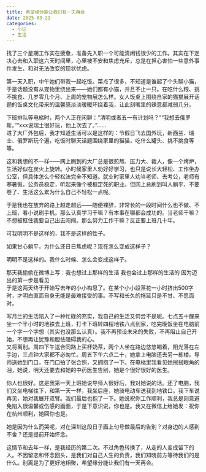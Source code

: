 ```yaml
---
title: 希望缘分能让我们有一天再会
date: 2025-03-21
categories:
  - 小记
  - 生活
---
```

找了三个星期工作实在疲惫，准备先入职一个可能清闲钱很少的工作。其实在下定决心去和入职这六天时间里，心里被不安和焦虑充斥，总是在担心害怕一些意外事件发生、和对无法改变的现状忧虑。

第一天入职，中午她们带我一起吃饭。菜点了很多，不知道是谁起了个头聊小猫，于是话题没有从宠物里绕出来——她们都有小猫，并且不止一只。在吃什么粮、挑不挑食、几岁零几个月、上周的宠物展怎么样。女人饭桌上围绕自家的猫猫展开话题的饭桌文化带来的温馨感淡淡暖暖环绕着我，让此刻嘴里的辣意都减弱几分。

下班排队等电梯时，两个人正在闲聊：“清明或者五一有计划吗？”“我想去俄罗斯。”“xxx说瑞士很好玩，他上次去了。”……
<br>
进了大厂外包后，我才知道生活可以是这样的：节假日飞去国外玩，新西兰、瑞士、俄罗斯玩个遍，吃饭时聊天话题围绕家里的猫猫，吃什么罐头、挑不挑食等等。

这和我想的不一样——网上刷到的大厂总是很煎熬、压力大、裁人，像一个烤炉，生活好似在炭火上旋转。小时候家里人劝好好学习，也只是说长大轻松、工作坐办公室，但具体怎么个轻松法完全不知道。就业时家里人劝当老师、去考公，老师有寒暑假，公务员稳定，听起来像个被框定死的职业。但网上总刷到叫人躺平、不要卷了、生活这么累为什么自己不轻松一点呢。

于是我也在放弃的路上越走越远——随便裸辞，非常长的一段时间什么也不做、不上班，看小说刷手机。那么认真学习干嘛？有本事在哪都会成功的。当老师干嘛？不想被框住我要自己出去闯闯。那么努力工作干嘛？反正要上班几十年。

可我明明不是这样的，我不是这样的性子。

如果甘心躺平，为什么还日日焦虑呢？现在怎么变成这样子？

明明不是这样的。我什么时候、怎么会变成这样子。

那天我偷偷在微博上写：我也想过上那样的生活 我也会过上那样的生活的 因为迈出的第一步是看见
<br>
于是这两天终于开始写去年的小小构思了。在某个小小段落花一小时挤出500字时，才明白直面自身无能是最难接受的事。不写和长久的拖延只是不甘、不愿面对。

写月兰的生活陷入了一种忙碌的充实，我自己的生活又何尝不是呢。七点五十醒来坐一个半小时的地铁去上班，打卡下班转四程地铁八点到家，吃完晚饭坐在电脑前一个字一个字想（其实也没那么认真）。我不再预设未来的失败，不再阻止自己开始，不想再让犹豫和胆怯阻碍我的心。
<br>
又将离别。周四下午送合同路上买杯奶茶，两个人坐在路边悠悠喝着，阳光落在左手边，三点钟大家都不必匆忙。周五下午六点二十，她拿上电脑还去另一栋楼。导师送她到门口，在门口拍了张合照，又拥抱了一下。在电梯里我看见她擦拭眼角的泪，她说，明天还要去和她的中药医生告别，她是个很好很好的医生。

你人也很好。这是我第一天上班她说导师人很好后，我对她说的话。还了电脑，我们又坐电梯往下，和第一天一样，我坐后座，她骑电动车送我到地铁口。我下车说再见，她对我展开双臂。我们最后也抱了一下。她说祝你工作顺利，我总是刻意避免陷入很温馨或伤感的画面，于是下意识说，你也是。我又在微信上给她发：祝你在杭州顺利，她回你也是。

她是因为什么而哭呢，对在深圳这段日子画上句号做最后的告别？对身边的人感到不舍？还是提前开始怀念。

这情节和去年一样，是我经历的第二次。不过角色转换了，从走的人变成留下的人。不因留恋和怀念回头，是我们对自己人生的负责，我们知晓前方等待我们的是什么。别离是为了更好地相聚，希望缘分能让我们有一天再会。